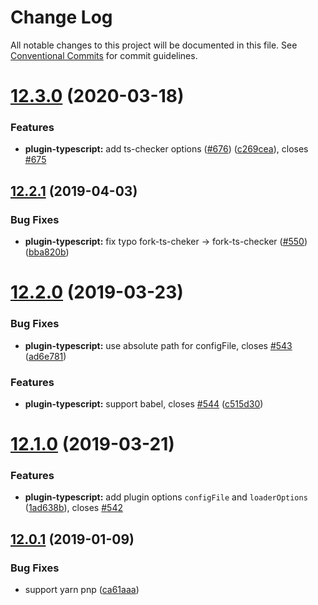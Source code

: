 # Change Log

All notable changes to this project will be documented in this file.
See [Conventional Commits](https://conventionalcommits.org) for commit guidelines.

# [12.3.0](https://github.com/egoist/poi/compare/@poi/plugin-typescript@12.2.1...@poi/plugin-typescript@12.3.0) (2020-03-18)

### Features

- **plugin-typescript:** add ts-checker options ([#676](https://github.com/egoist/poi/issues/676)) ([c269cea](https://github.com/egoist/poi/commit/c269cea)), closes [#675](https://github.com/egoist/poi/issues/675)

## [12.2.1](https://github.com/egoist/poi/compare/@poi/plugin-typescript@12.2.0...@poi/plugin-typescript@12.2.1) (2019-04-03)

### Bug Fixes

- **plugin-typescript:** fix typo fork-ts-cheker -> fork-ts-checker ([#550](https://github.com/egoist/poi/issues/550)) ([bba820b](https://github.com/egoist/poi/commit/bba820b))

# [12.2.0](https://github.com/egoist/poi/compare/@poi/plugin-typescript@12.1.0...@poi/plugin-typescript@12.2.0) (2019-03-23)

### Bug Fixes

- **plugin-typescript:** use absolute path for configFile, closes [#543](https://github.com/egoist/poi/issues/543) ([ad6e781](https://github.com/egoist/poi/commit/ad6e781))

### Features

- **plugin-typescript:** support babel, closes [#544](https://github.com/egoist/poi/issues/544) ([c515d30](https://github.com/egoist/poi/commit/c515d30))

# [12.1.0](https://github.com/egoist/poi/compare/@poi/plugin-typescript@12.0.1...@poi/plugin-typescript@12.1.0) (2019-03-21)

### Features

- **plugin-typescript:** add plugin options `configFile` and `loaderOptions` ([1ad638b](https://github.com/egoist/poi/commit/1ad638b)), closes [#542](https://github.com/egoist/poi/issues/542)

## [12.0.1](https://github.com/egoist/poi/compare/@poi/plugin-typescript@12.0.0...@poi/plugin-typescript@12.0.1) (2019-01-09)

### Bug Fixes

- support yarn pnp ([ca61aaa](https://github.com/egoist/poi/commit/ca61aaa))
